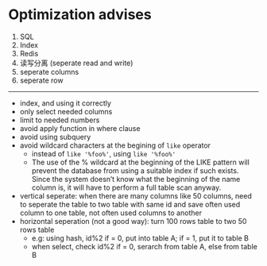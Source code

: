# Optimization advises
1. SQL
2. Index
3. Redis
4. 读写分离 (seperate read and write)
5. seperate columns
6. seperate row

---
- index, and using it correctly
- only select needed columns
- limit to needed numbers
- avoid apply function in where clause
- avoid using subquery
- avoid wildcard characters at the begining of `like` operator
    - instead of `like '%foo%'`, using `like '%foo%'`
    - The use of the % wildcard at the beginning of the LIKE pattern will prevent the database from using a suitable index if such exists.
    Since the system doesn’t know what the beginning of the name column is, it will have to perform a full table scan anyway. 
- vertical seperate: when there are many columns like 50 columns, need to seperate the table to two table with same id 
and save often used column to one table, not often used columns to another
- horizontal seperation (not a good way): turn 100 rows table to two 50 rows table
    - e.g: using hash, id%2 if = 0, put into table A; if = 1, put it to table B
    - when select, check id%2 if = 0, serarch from table A, else from table B
    
